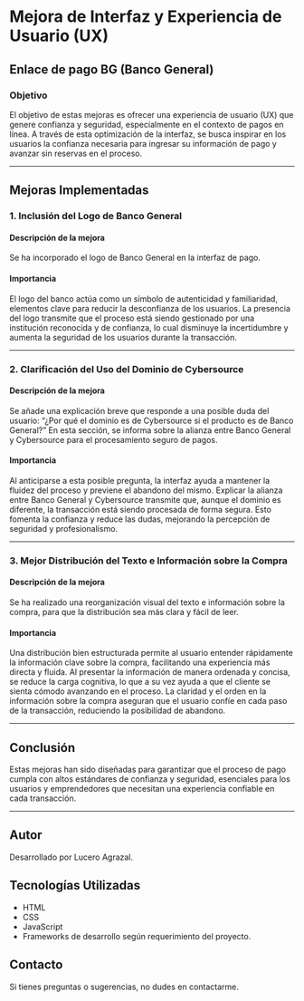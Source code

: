 # Mejora de Interfaz y Experiencia de Usuario (UX)

## Enlace de pago BG (Banco General)

### Objetivo
El objetivo de estas mejoras es ofrecer una experiencia de usuario (UX) que genere confianza y seguridad, especialmente en el contexto de pagos en línea. A través de esta optimización de la interfaz, se busca inspirar en los usuarios la confianza necesaria para ingresar su información de pago y avanzar sin reservas en el proceso.

---

## Mejoras Implementadas

### 1. Inclusión del Logo de Banco General

#### Descripción de la mejora
Se ha incorporado el logo de Banco General en la interfaz de pago.

#### Importancia
El logo del banco actúa como un símbolo de autenticidad y familiaridad, elementos clave para reducir la desconfianza de los usuarios. La presencia del logo transmite que el proceso está siendo gestionado por una institución reconocida y de confianza, lo cual disminuye la incertidumbre y aumenta la seguridad de los usuarios durante la transacción.

---

### 2. Clarificación del Uso del Dominio de Cybersource

#### Descripción de la mejora
Se añade una explicación breve que responde a una posible duda del usuario: “¿Por qué el dominio es de Cybersource si el producto es de Banco General?” En esta sección, se informa sobre la alianza entre Banco General y Cybersource para el procesamiento seguro de pagos.

#### Importancia
Al anticiparse a esta posible pregunta, la interfaz ayuda a mantener la fluidez del proceso y previene el abandono del mismo. Explicar la alianza entre Banco General y Cybersource transmite que, aunque el dominio es diferente, la transacción está siendo procesada de forma segura. Esto fomenta la confianza y reduce las dudas, mejorando la percepción de seguridad y profesionalismo.

---

### 3. Mejor Distribución del Texto e Información sobre la Compra

#### Descripción de la mejora
Se ha realizado una reorganización visual del texto e información sobre la compra, para que la distribución sea más clara y fácil de leer.

#### Importancia
Una distribución bien estructurada permite al usuario entender rápidamente la información clave sobre la compra, facilitando una experiencia más directa y fluida. Al presentar la información de manera ordenada y concisa, se reduce la carga cognitiva, lo que a su vez ayuda a que el cliente se sienta cómodo avanzando en el proceso. La claridad y el orden en la información sobre la compra aseguran que el usuario confíe en cada paso de la transacción, reduciendo la posibilidad de abandono.

---

## Conclusión
Estas mejoras han sido diseñadas para garantizar que el proceso de pago cumpla con altos estándares de confianza y seguridad, esenciales para los usuarios y emprendedores que necesitan una experiencia confiable en cada transacción.

---

## Autor
Desarrollado por Lucero Agrazal.

## Tecnologías Utilizadas
- HTML
- CSS
- JavaScript
- Frameworks de desarrollo según requerimiento del proyecto.

## Contacto
Si tienes preguntas o sugerencias, no dudes en contactarme.

